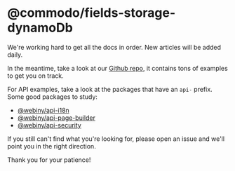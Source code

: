 # @commodo/fields-storage-dynamoDb

We're working hard to get all the docs in order. New articles will be added daily.

In the meantime, take a look at our [Github repo](https://github.com/webiny/webiny-js), it contains tons of examples to get you on track. 

For API examples, take a look at the packages that have an `api-` prefix. Some good packages to study:

- [@webiny/api-i18n](https://github.com/webiny/webiny-js/tree/master/packages/api-i18n)
- [@webiny/api-page-builder](https://github.com/webiny/webiny-js/tree/master/packages/api-page-builder)
- [@webiny/api-security](https://github.com/webiny/webiny-js/tree/master/packages/api-security)

If you still can't find what you're looking for, please open an issue and we'll point you in the right direction.

Thank you for your patience!

